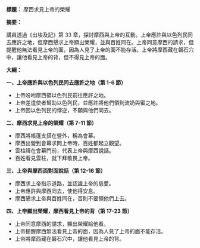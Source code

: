 **標題：** 摩西求見上帝的榮耀

**摘要：**

講員透過《出埃及記》第 33 章，探討摩西與上帝的互動。上帝應許與以色列民同去應許之地，但摩西懇求上帝顯出榮耀，並與百姓同在。上帝同意摩西的請求，但提醒他無法看見上帝的面，因為人見了上帝的面不能存活。上帝將摩西藏在磐石穴中，讓他看見上帝的背，但不得見上帝的面。

**大綱：**

**一、上帝應許與以色列民同去應許之地（第 1-6 節）**
* 上帝吩咐摩西領以色列民前往應許之地。
* 上帝差遣使者幫助以色列民，並應許將他們領到流奶與蜜之地。
* 上帝因以色列民的悖逆，不願與他們同去。

**二、摩西求見上帝的榮耀（第 7-11 節）**
* 摩西將帳篷支搭在營外，稱為會幕。
* 摩西出營到會幕求問上帝時，百姓都起立觀望。
* 雲柱降在會幕門前，代表上帝與摩西說話。
* 百姓看見雲柱，就下拜敬畏上帝。

**三、上帝與摩西面對面說話（第 12-16 節）**
* 摩西求上帝指示道路，並認識上帝的慈愛。
* 上帝應許與摩西同去，使他得安息。
* 摩西懇求上帝與百姓同在，否則不要領他們上去。

**四、上帝顯出榮耀，摩西看見上帝的背（第 17-23 節）**
* 上帝同意摩西的請求，顯出榮耀給他看。
* 上帝提醒摩西無法看見上帝的面，因為人見了上帝的面不能存活。
* 上帝將摩西藏在磐石穴中，讓他看見上帝的背。